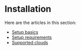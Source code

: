 # Installation

Here are the articles in this section:

* [Setup basics](https://urban.digit.org/platform/installation/more-deploy-docs)
* [Setup requirements](https://urban.digit.org/platform/installation/more-deploy-docs/setup-digit)
* [Supported clouds](https://urban.digit.org/platform/installation/more-deploy-docs/infra-structure-overview)
